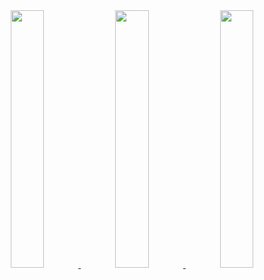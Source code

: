 <div align="center" >
<a  href="https://github.com/SP-XD">

<img src="http://github-profile-summary-cards.vercel.app/api/cards/stats?username=dtoma-plenty&theme=github" width="32.5%">
<img src="https://raw.githubusercontent.com/dtoma-plenty/profile-summary-cards/master/profile-summary-card-output/default/1-repos-per-language.svg" width="32.5%">
<img src="https://raw.githubusercontent.com/dtoma-plenty/profile-summary-cards/master/profile-summary-card-output/default/2-most-commit-language.svg" width="32.5%">

</a>
